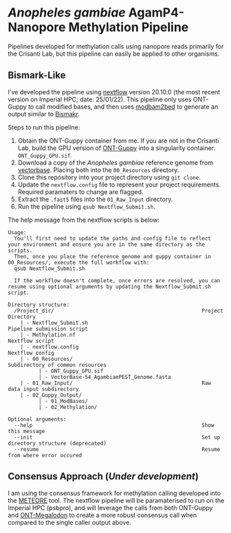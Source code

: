 # *Anopheles gambiae* AgamP4-Nanopore Methylation Pipeline
Pipelines developed for methylation calls using nanopore reads primarily for the Crisanti Lab, but this pipeline can easily be applied to other organisms. 

## Bismark-Like 
I've developed the pipeline using [nextflow](https://www.nextflow.io/) version 20.10.0 (the most recent version on Imperial HPC; date: 25/01/22). This pipeline only uses ONT-Guppy to call modified bases, and then uses [modbam2bed](https://github.com/epi2me-labs/modbam2bed) to generate an output similar to [Bismakr](https://www.bioinformatics.babraham.ac.uk/projects/bismark/). 

Steps to run this pipeline:

  1. Obtain the ONT-Guppy container from me. If you are not in the Crisanti Lab, build the GPU version of [ONT-Guppy](https://community.nanoporetech.com/protocols/Guppy-protocol/v/gpb_2003_v1_revab_14dec2018/linux-guppy) into a singularity container: `ONT_Guppy_GPU.sif`.
  2. Download a copy of the *Anopheles gambiae* reference genome from [vectorbase](https://vectorbase.org/vectorbase/app/record/dataset/DS_2251b21396#description). Placing both into the `00_Resources` directory.
  3. Clone this repository into your project directory using `git clone`.
  4. Update the `nextflow.config` file to represent your project requirements. Required paramaters to change are flagged.
  5. Extract the `.fast5` files into the `01_Raw_Input` directory.
  6. Run the pipeline using `qsub Nextflow_Submit.sh`. 

The help message from the nextflow scripts is below:
```
Usage:
  You'll first need to update the paths and config file to reflect your environment and ensure you are in the same directory as the scripts.
  Then, once you place the reference genome and guppy container in 00_Resources/, execute the full workflow with:
  qsub Nextflow_Submit.sh
  
  If the workflow doesn't complete, once errors are resolved, you can resume using optional arguments by updating the Nextflow_Submit.sh script.
  
Directory structure:
  /Project_dir/                                                Project Directory
    | - Nextflow_Submit.sh                                     Pipeline submission script
    | - Methylation.nf                                         Nextflow script
    | - nextflow.config                                        Nextflow config
    | - 00_Resources/                                          Subdirectory of common resources
          | - ONT_Guppy_GPU.sif
          | - VectorBase-54_AgambiaePEST_Genome.fasta
    | - 01_Raw_Input/                                          Raw data input subdirectory
    | - 02_Guppy_Output/                                       
          | - 01_ModBases/
          | - 02_Methylation/
  
Optional arguments:
  --help                                                       Show this message
  --init                                                       Set up directory structure (deprecated)
  --resume                                                     Resume from where error occured
```

## Consensus Approach (*Under development*)
I am using the consensus framework for methylation calling developed into the [METEORE](https://github.com/comprna/METEORE) tool. The nextflow pipeline will be paramaterised to run on the Imperial HPC (psbpro), and will leverage the calls from both ONT-Guppy and [ONT-Megalodon](https://github.com/nanoporetech/megalodon) to create a more robust consensus call when compared to the single caller output above.
